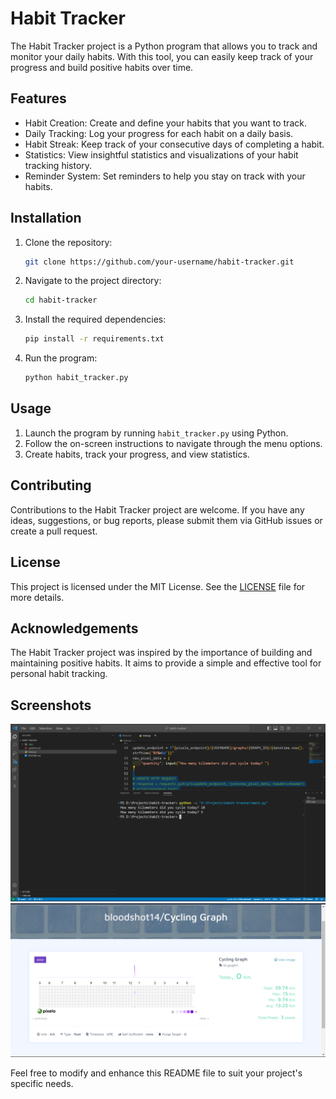 # Habit Tracker

The Habit Tracker project is a Python program that allows you to track and monitor your daily habits. With this tool, you can easily keep track of your progress and build positive habits over time.

## Features

- Habit Creation: Create and define your habits that you want to track.
- Daily Tracking: Log your progress for each habit on a daily basis.
- Habit Streak: Keep track of your consecutive days of completing a habit.
- Statistics: View insightful statistics and visualizations of your habit tracking history.
- Reminder System: Set reminders to help you stay on track with your habits.

## Installation

1. Clone the repository:

   ```bash
   git clone https://github.com/your-username/habit-tracker.git
   ```

2. Navigate to the project directory:

   ```bash
   cd habit-tracker
   ```

3. Install the required dependencies:

   ```bash
   pip install -r requirements.txt
   ```

4. Run the program:

   ```bash
   python habit_tracker.py
   ```

## Usage

1. Launch the program by running `habit_tracker.py` using Python.
2. Follow the on-screen instructions to navigate through the menu options.
3. Create habits, track your progress, and view statistics.

## Contributing

Contributions to the Habit Tracker project are welcome. If you have any ideas, suggestions, or bug reports, please submit them via GitHub issues or create a pull request.

## License

This project is licensed under the MIT License. See the [LICENSE](LICENSE) file for more details.

## Acknowledgements

The Habit Tracker project was inspired by the importance of building and maintaining positive habits. It aims to provide a simple and effective tool for personal habit tracking.

## Screenshots

![Screenshot1](screenshots/screenshot1.png)
![Screenshot2](screenshots/screenshot2.png)

Feel free to modify and enhance this README file to suit your project's specific needs.
